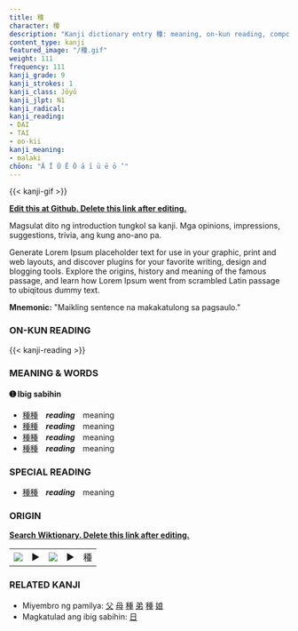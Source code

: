 ```yaml
---
title: 種
character: 種
description: "Kanji dictionary entry 種: meaning, on-kun reading, compounds, origin, related kanji"
content_type: kanji
featured_image: "/種.gif"
weight: 111
frequency: 111
kanji_grade: 9
kanji_strokes: 1
kanji_class: Jōyō
kanji_jlpt: N1
kanji_radical: 
kanji_reading: 
- DAI
- TAI
- oo-kii
kanji_meaning:
- malaki
chōon: "Ā Ī Ū Ē Ō ā ī ū ē ō ’"
---
```

[//]: # (Don't edit the line below. Kanji animated GIF code is automatically generated.)
{{< kanji-gif >}}

[//]: # (Edit below this line.)

**[Edit this at Github. Delete this link after editing.](https://github.com/tim0g/tim/tree/main/content/kanji/種/index.md)**

Magsulat dito ng introduction tungkol sa kanji. Mga opinions, impressions, suggestions, trivia, ang kung ano-ano pa.

Generate Lorem Ipsum placeholder text for use in your graphic, print and web layouts, and discover plugins for your favorite writing, design and blogging tools. Explore the origins, history and meaning of the famous passage, and learn how Lorem Ipsum went from scrambled Latin passage to ubiqitous dummy text.
 
**Mnemonic:** "Maikling sentence na makakatulong sa pagsaulo."

### ON-KUN READING

[//]: # (Don't edit the line below. ON-KUN READING code is automatically generated.)
{{< kanji-reading >}}

### MEANING & WORDS

#### ➊ **Ibig sabihin**
  - [種](../種)[種](../種)　***reading***　meaning
  - [種](../種)[種](../種)　***reading***　meaning
  - [種](../種)[種](../種)　***reading***　meaning
  - [種](../種)[種](../種)　***reading***　meaning

### SPECIAL READING
  - [種](../種)[種](../種)　***reading***　meaning

### ORIGIN

**[Search Wiktionary. Delete this link after editing.](https://wiktionary.org/wiki/種)**
<table class="kanji-table"><tr><td>
<img src="60px-種-bronze.svg.png">
</td><td>▶</td><td>
<img src="60px-種-oracle.svg.png">
</td><td>▶</td>
<td class="kanji-origin">種</td>
</tr></table>

### RELATED KANJI
- Miyembro ng pamilya: [父](../父) [母](../母) [種](../種) [弟](../弟) [種](../種) [娘](../娘)
- Magkatulad ang ibig sabihin: [日](../日)
